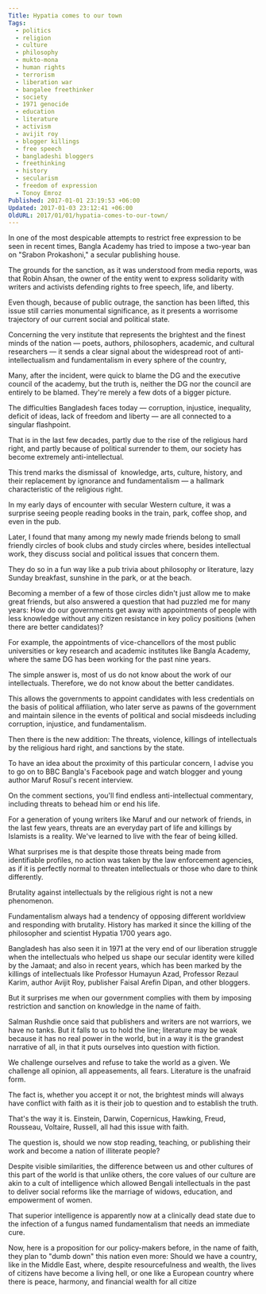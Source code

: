 ```yaml
---
Title: Hypatia comes to our town
Tags:
  - politics
  - religion
  - culture
  - philosophy
  - mukto-mona
  - human rights
  - terrorism
  - liberation war
  - bangalee freethinker
  - society
  - 1971 genocide
  - education
  - literature
  - activism
  - avijit roy
  - blogger killings
  - free speech
  - bangladeshi bloggers
  - freethinking
  - history
  - secularism
  - freedom of expression
  - Tonoy Emroz
Published: 2017-01-01 23:19:53 +06:00
Updated: 2017-01-03 23:12:41 +06:00
OldURL: 2017/01/01/hypatia-comes-to-our-town/
---
```


<p class="p1">In one of the most despicable attempts to restrict free expression to be seen in recent times, Bangla Academy has tried to impose a two-year ban on "Srabon Prokashoni," a secular publishing house.</p>

<div class="fb-quote fb_iframe_widget">The grounds for the sanction, as it was understood from media reports, was that Robin Ahsan, the owner of the entity went to express solidarity with writers and activists defending rights to free speech, life, and liberty.</div>
<p class="p3">Even though, because of public outrage, the sanction has been lifted, this issue still carries monumental significance, as it presents a worrisome trajectory of our current social and political state.</p>
<p class="p3">Concerning the very institute that represents the brightest and the finest minds of the nation — poets, authors, philosophers, academic, and cultural researchers — it sends a clear signal about the widespread root of anti-intellectualism and fundamentalism in every sphere of the country,</p>
<p class="p3">Many, after the incident, were quick to blame the DG and the executive council of the academy, but the truth is, neither the DG nor the council are entirely to be blamed. They're merely a few dots of a bigger picture.</p>
<p class="p3">The difficulties Bangladesh faces today — corruption, injustice, inequality, deficit of ideas, lack of freedom and liberty — are all connected to a singular flashpoint.</p>
<p class="p3">That is in the last few decades, partly due to the rise of the religious hard right, and partly because of political surrender to them, our society has become extremely anti-intellectual.</p>
<p class="p3">This trend marks the dismissal of<span class="Apple-converted-space">  </span>knowledge, arts, culture, history, and their replacement by ignorance and fundamentalism — a hallmark characteristic of the religious right.</p>
<p class="p3">In my early days of encounter with secular Western culture, it was a surprise seeing people reading books in the train, park, coffee shop, and even in the pub.</p>
<p class="p3">Later, I found that many among my newly made friends belong to small friendly circles of book clubs and study circles where, besides intellectual work, they discuss social and political issues that concern them.</p>
<p class="p3">They do so in a fun way like a pub trivia about philosophy or literature, lazy Sunday breakfast, sunshine in the park, or at the beach.</p>
<p class="p3">Becoming a member of a few of those circles didn't just allow me to make great friends, but also answered a question that had puzzled me for many years: How do our governments get away with appointments of people with less knowledge without any citizen resistance in key policy positions (when there are better candidates)?</p>
<p class="p3">For example, the appointments of vice-chancellors of the most public universities or key research and academic institutes like Bangla Academy, where the same DG has been working for the past nine years.</p>
<p class="p3">The simple answer is, most of us do not know about the work of our intellectuals. Therefore, we do not know about the better candidates.</p>
<p class="p3">This allows the governments to appoint candidates with less credentials on the basis of political affiliation, who later serve as pawns of the government and maintain silence in the events of political and social misdeeds including corruption, injustice, and fundamentalism.</p>
<p class="p3">Then there is the new addition: The threats, violence, killings of intellectuals by the religious hard right, and sanctions by the state.</p>
<p class="p3">To have an idea about the proximity of this particular concern, I advise you to go on to BBC Bangla's Facebook page and watch blogger and young author Maruf Rosul's recent interview.</p>
<p class="p3">On the comment sections, you'll find endless anti-intellectual commentary, including threats to behead him or end his life.</p>
<p class="p3">For a generation of young writers like Maruf and our network of friends, in the last few years, threats are an everyday part of life and killings by Islamists is a reality. We've learned to live with the fear of being killed.</p>
<p class="p3">What surprises me is that despite those threats being made from identifiable profiles, no action was taken by the law enforcement agencies, as if it is perfectly normal to threaten intellectuals or those who dare to think differently.</p>
<p class="p3">Brutality against intellectuals by the religious right is not a new phenomenon.</p>

<div class="fb-quote fb_iframe_widget">Fundamentalism always had a tendency of opposing different worldview and responding with brutality. History has marked it since the killing of the philosopher and scientist Hypatia 1700 years ago.</div>
<div class="fb-quote fb_iframe_widget"></div>
<p class="p3">Bangladesh has also seen it in 1971 at the very end of our liberation struggle when the intellectuals who helped us shape our secular identity were killed by the Jamaat; and also in recent years, which has been marked by the killings of intellectuals like Professor Humayun Azad, Professor Rezaul Karim, author Avijit Roy, publisher Faisal Arefin Dipan, and other bloggers.</p>
<p class="p3">But it surprises me when our government complies with them by imposing restriction and sanction on knowledge in the name of faith.</p>
<p class="p3">Salman Rushdie once said that publishers and writers are not warriors, we have no tanks. But it falls to us to hold the line; literature may be weak because it has no real power in the world, but in a way it is the grandest narrative of all, in that it puts ourselves into question with fiction.</p>
<p class="p3">We challenge ourselves and refuse to take the world as a given. We challenge all opinion, all appeasements, all fears. Literature is the unafraid form.</p>
<p class="p3">The fact is, whether you accept it or not, the brightest minds will always have conflict with faith as it is their job to question and to establish the truth.</p>
<p class="p3">That's the way it is. Einstein, Darwin, Copernicus, Hawking, Freud, Rousseau, Voltaire, Russell, all had this issue with faith.</p>
<p class="p3">The question is, should we now stop reading, teaching, or publishing their work and become a nation of illiterate people?</p>
<p class="p3">Despite visible similarities, the difference between us and other cultures of this part of the world is that unlike others, the core values of our culture are akin to a cult of intelligence which allowed Bengali intellectuals in the past to deliver social reforms like the marriage of widows, education, and empowerment of women.</p>
<p class="p3">That superior intelligence is apparently now at a clinically dead state due to the infection of a fungus named fundamentalism that needs an immediate cure.</p>
<p class="p3">Now, here is a proposition for our policy-makers before, in the name of faith, they plan to "dumb down" this nation even more: Should we have a country, like in the Middle East, where, despite resourcefulness and wealth, the lives of citizens have become a living hell, or one like a European country where there is peace, harmony, and financial wealth for all citize</p>
